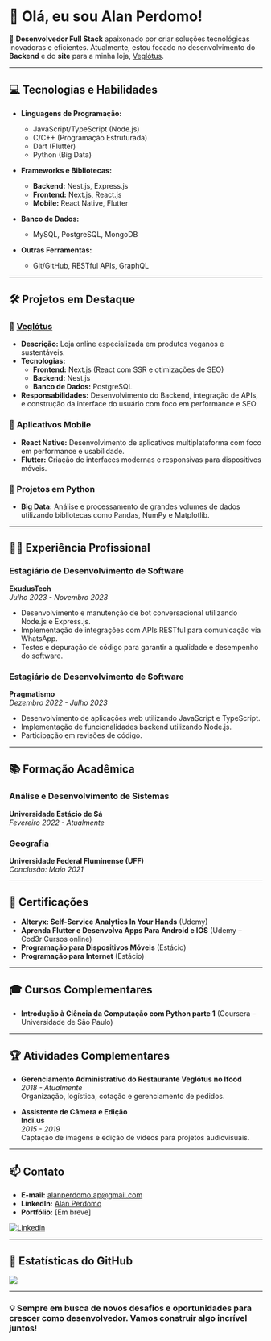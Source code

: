 # 👋 Olá, eu sou Alan Perdomo!

🚀 **Desenvolvedor Full Stack** apaixonado por criar soluções tecnológicas inovadoras e eficientes. Atualmente, estou focado no desenvolvimento do **Backend** e do **site** para a minha loja, [Veglótus](https://www.veglotus.com.br).

---

## 💻 **Tecnologias e Habilidades**

- **Linguagens de Programação:**
  - JavaScript/TypeScript (Node.js)
  - C/C++ (Programação Estruturada)
  - Dart (Flutter)
  - Python (Big Data)

- **Frameworks e Bibliotecas:**
  - **Backend:** Nest.js, Express.js
  - **Frontend:** Next.js, React.js
  - **Mobile:** React Native, Flutter

- **Banco de Dados:**
  - MySQL, PostgreSQL, MongoDB

- **Outras Ferramentas:**
  - Git/GitHub, RESTful APIs, GraphQL

---

## 🛠 **Projetos em Destaque**

### 🌱 [Veglótus](https://www.veglotus.com.br)
- **Descrição:** Loja online especializada em produtos veganos e sustentáveis.
- **Tecnologias:** 
  - **Frontend:** Next.js (React com SSR e otimizações de SEO)
  - **Backend:** Nest.js
  - **Banco de Dados:** PostgreSQL
- **Responsabilidades:** Desenvolvimento do Backend, integração de APIs, e construção da interface do usuário com foco em performance e SEO.

### 📱 **Aplicativos Mobile**
- **React Native:** Desenvolvimento de aplicativos multiplataforma com foco em performance e usabilidade.
- **Flutter:** Criação de interfaces modernas e responsivas para dispositivos móveis.

### 🐍 **Projetos em Python**
- **Big Data:** Análise e processamento de grandes volumes de dados utilizando bibliotecas como Pandas, NumPy e Matplotlib.

---

## 👨‍💻 **Experiência Profissional**

### **Estagiário de Desenvolvimento de Software**  
**ExudusTech**  
_Julho 2023 - Novembro 2023_  
- Desenvolvimento e manutenção de bot conversacional utilizando Node.js e Express.js.
- Implementação de integrações com APIs RESTful para comunicação via WhatsApp.
- Testes e depuração de código para garantir a qualidade e desempenho do software.

### **Estagiário de Desenvolvimento de Software**  
**Pragmatismo**  
_Dezembro 2022 - Julho 2023_  
- Desenvolvimento de aplicações web utilizando JavaScript e TypeScript.
- Implementação de funcionalidades backend utilizando Node.js.
- Participação em revisões de código.

---

## 📚 **Formação Acadêmica**

### **Análise e Desenvolvimento de Sistemas**  
**Universidade Estácio de Sá**  
_Fevereiro 2022 - Atualmente_  

### **Geografia**  
**Universidade Federal Fluminense (UFF)**  
_Conclusão: Maio 2021_  

---

## 📜 **Certificações**

- **Alteryx: Self-Service Analytics In Your Hands** (Udemy)
- **Aprenda Flutter e Desenvolva Apps Para Android e IOS** (Udemy – Cod3r Cursos online)
- **Programação para Dispositivos Móveis** (Estácio)
- **Programação para Internet** (Estácio)

---

## 🎓 **Cursos Complementares**

- **Introdução à Ciência da Computação com Python parte 1** (Coursera – Universidade de São Paulo)

---

## 🏆 **Atividades Complementares**

- **Gerenciamento Administrativo do Restaurante Veglótus no Ifood**  
  _2018 - Atualmente_  
  Organização, logística, cotação e gerenciamento de pedidos.

- **Assistente de Câmera e Edição**  
  **Indi.us**  
  _2015 - 2019_  
  Captação de imagens e edição de vídeos para projetos audiovisuais.

---

## 📫 **Contato**

- **E-mail:** [alanperdomo.ap@gmail.com](mailto:alanperdomo.ap@gmail.com)
- **LinkedIn:** [Alan Perdomo](https://www.linkedin.com/in/alan-perdomo-54466818/)
- **Portfólio:** [Em breve]

[![Linkedin](https://img.shields.io/badge/LinkedIn-0077B5?style=for-the-badge&logo=linkedin&logoColor=white)](https://www.linkedin.com/in/alan-perdomo-54466818/)

---

## 🌟 **Estatísticas do GitHub**

![](https://komarev.com/ghpvc/?username=AlanPerdomo&style=plastic)

---

### 💡 **Sempre em busca de novos desafios e oportunidades para crescer como desenvolvedor. Vamos construir algo incrível juntos!**
